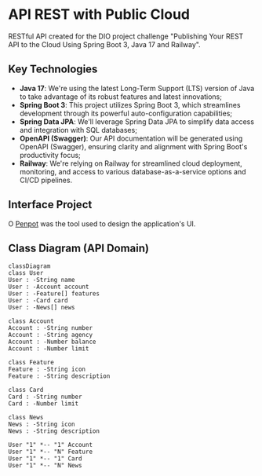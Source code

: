 # API REST with Public Cloud
RESTful API created for the DIO project challenge "Publishing Your REST API to the Cloud Using Spring Boot 3, Java 17 and Railway".

## Key Technologies
- **Java 17**: We're using the latest Long-Term Support (LTS) version of Java to take advantage of its robust features and latest innovations;
- **Spring Boot 3**:  This project utilizes Spring Boot 3, which streamlines development through its powerful auto-configuration capabilities;
- **Spring Data JPA**: We'll leverage Spring Data JPA to simplify data access and integration with SQL databases;
- **OpenAPI (Swagger)**: Our API documentation will be generated using OpenAPI (Swagger), ensuring clarity and alignment with Spring Boot's productivity focus;
- **Railway**: We're relying on Railway for streamlined cloud deployment, monitoring, and access to various database-as-a-service options and CI/CD pipelines.

## Interface Project
O [Penpot](https://penpot.app/) was the tool used to design the application's UI.


## Class Diagram (API Domain)

```mermaid
classDiagram
class User
User : -String name
User : -Account account
User : -Feature[] features
User : -Card card
User : -News[] news

class Account
Account : -String number
Account : -String agency
Account : -Number balance
Account : -Number limit

class Feature
Feature : -String icon
Feature : -String description

class Card
Card : -String number
Card : -Number limit

class News
News : -String icon
News : -String description

User "1" *-- "1" Account
User "1" *-- "N" Feature
User "1" *-- "1" Card
User "1" *-- "N" News
```



